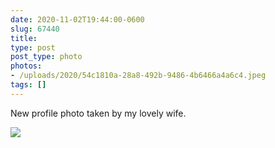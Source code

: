 ```yaml
---
date: 2020-11-02T19:44:00-0600
slug: 67440
title: 
type: post
post_type: photo
photos:
- /uploads/2020/54c1810a-28a8-492b-9486-4b6466a4a6c4.jpeg
tags: []
---
```

New profile photo taken by my lovely wife.


![](/uploads/2020/54c1810a-28a8-492b-9486-4b6466a4a6c4.jpeg)


